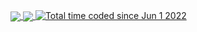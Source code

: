 <a href="https://github.com/anuraghazra/github-readme-stats">
  <img align="center" src="https://github-readme-stats.vercel.app/api?username=merthaddad&theme=dark&show_icons=true&count_private=true&hide_rank=true" />
</a>
<a href="https://github.com/anuraghazra/convoychat">
  <img align="center" src="https://github-readme-stats.vercel.app/api/top-langs/?username=anuraghazra&layout=compact&theme=dark&hide=glsl,rust,go" />
  <img src="https://wakatime.com/badge/user/22717cb1-1a2e-449e-b96d-c321b32d6ccf.svg" alt="Total time coded since Jun 1 2022" />
</a>

<!--
waka check it later

https://github-readme-stats.vercel.app/api/wakatime?username=merthaddad&layout=compact&theme=dark


![Anurag's GitHub stats](https://github-readme-stats.vercel.app/api/top-langs/?username=anuraghazra&layout=default&theme=dark&hide=glsl,rust,go)

![Anurag's GitHub stats](https://github-readme-stats.vercel.app/api?username=merthaddad&theme=dark&show_icons=true&count_private=true&hide_rank=true)

<img height="137px"
  src="https://stackoverflow-card.vercel.app/?userID=15783185&theme=dracula"
/>



![Anurag's GitHub stats](https://github-readme-stats.vercel.app/api?username=merthaddad)
-->

<!--
**MertHaddad/MertHaddad** is a ✨ _special_ ✨ repository because its `README.md` (this file) appears on your GitHub profile.

Here are some ideas to get you started:

- 🔭 I’m currently working on ...
- 🌱 I’m currently learning ...
- 👯 I’m looking to collaborate on ...
- 🤔 I’m looking for help with ...
- 💬 Ask me about ...
- 📫 How to reach me: ...
- 😄 Pronouns: ...
- ⚡ Fun fact: ...
,,
-->
